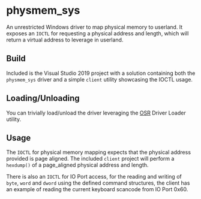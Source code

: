 # physmem_sys

An unrestricted Windows driver to map physical memory to userland. It exposes an `IOCTL` for requesting a physical address and length, which will return a virtual address to leverage in userland.

## Build

Included is the Visual Studio 2019 project with a solution containing both the `physmem_sys` driver and a simple `client` utility showcasing the IOCTL usage.

## Loading/Unloading

You can trivially load/unload the driver leveraging the [OSR](https://www.osronline.com/) Driver Loader utility.

## Usage

The `IOCTL` for physical memory mapping expects that the physical address provided is page aligned. The included `client` project will perform a `hexdump()` of a page_aligned physical address and length.

There is also an `IOCTL` for IO Port access, for the reading and writing of `byte`, `word` and `dword` using the defined command structures, the client has an example of reading the current keyboard scancode from IO Port 0x60.
